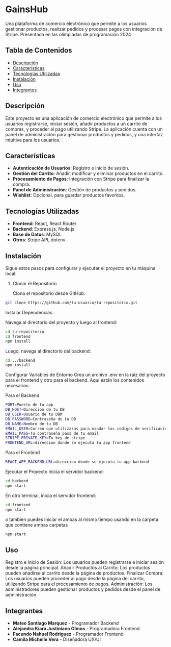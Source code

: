 # GainsHub

Una plataforma de comercio electrónico que permite a los usuarios gestionar productos, realizar pedidos y procesar pagos con integración de Stripe. Presentada en las olimpiadas de programación 2024

## Tabla de Contenidos

- [Descripción](#descripción)
- [Características](#características)
- [Tecnologías Utilizadas](#tecnologías-utilizadas)
- [Instalación](#instalación)
- [Uso](#uso)
- [Integrantes](#Integrantes)


## Descripción

Este proyecto es una aplicación de comercio electrónico que permite a los usuarios registrarse, iniciar sesión, añadir productos a un carrito de compras, y proceder al pago utilizando Stripe. La aplicación cuenta con un panel de administración para gestionar productos y pedidos, y una interfaz intuitiva para los usuarios.

## Características

- **Autenticación de Usuarios**: Registro e inicio de sesión.
- **Gestión del Carrito**: Añadir, modificar y eliminar productos en el carrito.
- **Procesamiento de Pagos**: Integración con Stripe para finalizar la compra.
- **Panel de Administración**: Gestión de productos y pedidos.
- **Wishlist**: Opcional, para guardar productos favoritos.

## Tecnologías Utilizadas

- **Frontend**: React, React Router
- **Backend**: Express.js, Node.js
- **Base de Datos**: MySQL
- **Otros**: Stripe API, dotenv

## Instalación

Sigue estos pasos para configurar y ejecutar el proyecto en tu máquina local:

1. Clonar el Repositorio

   Clona el repositorio desde GitHub:
   
```bash
git clone https://github.com/tu-usuario/tu-repositorio.git
```

Instalar Dependencias

   Navega al directorio del proyecto y luego al frontend:

```bash
cd tu-repositorio
cd frontend
npm install
```

Luego, navega al directorio del backend:

```bash
cd ../backend
npm install
```

Configurar Variables de Entorno
Crea un archivo .env en la raíz del proyecto para el frontend y otro para el backend. Aquí están los contenidos necesarios:

Para el Backend

```bash
PORT=Puerto de tu app
DB_HOST=Direccion de tu DB
DB_USER=Usuario de tu DBM
DB_PASSWORD=Contraseña de tu DB
DB_NAME=Nombre de tu DB
EMAIL_USER=Correo que utilizaras para mandar los codigos de verificación
EMAIL_PASS=Tu contraseña pass de tu email
STRIPE_PRIVATE_KEY=Tu key de stripe
FRONTEND_URL=direccion donde se ejecuta tu app frontend
```

Para el Frontend

```bash
REACT_APP_BACKEND_URL=direccion donde se ejecuta tu app backend
```

Ejecutar el Proyecto
Inicia el servidor backend:

```bash
cd backend
npm start
```

En otro terminal, inicia el servidor frontend:

```bash
cd frontend
npm start
```

o tambien puedes iniciar el ambas al mismo tiempo usando en la carpeta que contiene ambas carpetas

```bash
npm start
```

## Uso
Registro e Inicio de Sesión: Los usuarios pueden registrarse e iniciar sesión desde la página principal.
Añadir Productos al Carrito: Los productos pueden añadirse al carrito desde la página de productos.
Finalizar Compra: Los usuarios pueden proceder al pago desde la página del carrito, utilizando Stripe para el procesamiento de pagos.
Administración: Los administradores pueden gestionar productos y pedidos desde el panel de administración.

## Integrantes

- **Mateo Santiago Marquez** - Programador Backend
- **Alejandra Kiara Justiniano Olmos** - Programadora Frontend
- **Facundo Nahuel Rodriguez** - Programador Frontend 
- **Camila Michelle Vera** - Diseñadora UX/UI
